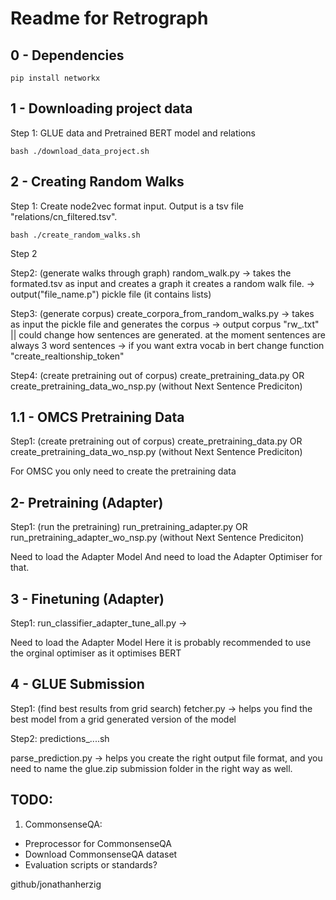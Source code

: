 # Readme for Retrograph

## 0 - Dependencies
```
pip install networkx
```

## 1 - Downloading project data
Step 1: GLUE data and Pretrained BERT model and relations
```
bash ./download_data_project.sh 
```

## 2 - Creating Random Walks

Step 1: Create node2vec format input. Output is a tsv file "relations/cn_filtered.tsv".
```
bash ./create_random_walks.sh 
```
Step 2



Step2: (generate walks through graph)
random_walk.py -> takes the formated.tsv as input and creates a graph
it creates a random walk file. -> output("file_name.p") pickle file (it contains lists)

Step3: (generate corpus)
create_corpora_from_random_walks.py -> takes as input the pickle file and generates the corpus -> output corpus "rw_.txt" || could change how sentences are generated. at the moment sentences are always 3 word sentences -> if you want extra vocab in bert change function "create_realtionship_token"

Step4: (create pretraining out of corpus)
create_pretraining_data.py OR
create_pretraining_data_wo_nsp.py (without Next Sentence Prediciton)


## 1.1 - OMCS Pretraining Data

Step1: (create pretraining out of corpus)
create_pretraining_data.py OR
create_pretraining_data_wo_nsp.py (without Next Sentence Prediciton)

<!-- Comment -->
For OMSC you only need to create the pretraining data


## 2- Pretraining (Adapter)

Step1: (run the pretraining)
run_pretraining_adapter.py OR
run_pretraining_adapter_wo_nsp.py (without Next Sentence Prediciton)

<!-- Comment -->
Need to load the Adapter Model
And need to load the Adapter Optimiser for that.

## 3 - Finetuning (Adapter)

Step1:
run_classifier_adapter_tune_all.py ->

<!-- Comment -->
Need to load the Adapter Model
Here it is probably recommended to use the orginal optimiser as it optimises BERT


## 4 - GLUE Submission

Step1: (find best results from grid search)
fetcher.py -> helps you find the best model from a grid generated version of the model

Step2:
predictions_....sh

parse_prediction.py -> helps you create the right output file format, and you need to name the glue.zip submission folder in the right way as well.


## TODO:
1. CommonsenseQA:
- Preprocessor for CommonsenseQA
- Download CommonsenseQA dataset
- Evaluation scripts or standards?

github/jonathanherzig



<!-- EOF -->
